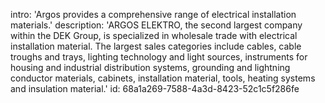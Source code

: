 intro: 'Argos provides a comprehensive range of electrical installation materials.'
description: 'ARGOS ELEKTRO, the second largest company within the DEK Group, is specialized in wholesale trade with electrical installation material. The largest sales categories include cables, cable troughs and trays, lighting technology and light sources, instruments for housing and industrial distribution systems, grounding and lightning conductor materials, cabinets, installation material, tools, heating systems and insulation material.'
id: 68a1a269-7588-4a3d-8423-52c1c5f286fe
